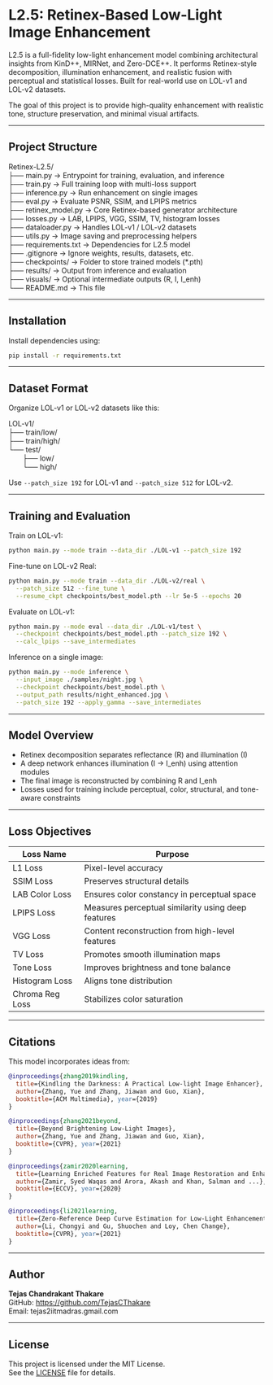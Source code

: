 # L2.5: Retinex-Based Low-Light Image Enhancement

L2.5 is a full-fidelity low-light enhancement model combining architectural insights from KinD++, MIRNet, and Zero-DCE++. It performs Retinex-style decomposition, illumination enhancement, and realistic fusion with perceptual and statistical losses. Built for real-world use on LOL-v1 and LOL-v2 datasets.

The goal of this project is to provide high-quality enhancement with realistic tone, structure preservation, and minimal visual artifacts.

---

## Project Structure

Retinex-L2.5/  
├── main.py              → Entrypoint for training, evaluation, and inference  
├── train.py             → Full training loop with multi-loss support  
├── inference.py         → Run enhancement on single images  
├── eval.py              → Evaluate PSNR, SSIM, and LPIPS metrics  
├── retinex_model.py     → Core Retinex-based generator architecture  
├── losses.py            → LAB, LPIPS, VGG, SSIM, TV, histogram losses  
├── dataloader.py        → Handles LOL-v1 / LOL-v2 datasets  
├── utils.py             → Image saving and preprocessing helpers  
├── requirements.txt     → Dependencies for L2.5 model  
├── .gitignore           → Ignore weights, results, datasets, etc.  
├── checkpoints/         → Folder to store trained models (*.pth)  
├── results/             → Output from inference and evaluation  
├── visuals/             → Optional intermediate outputs (R, I, I_enh)  
└── README.md            → This file  

---

## Installation

Install dependencies using:

```bash
pip install -r requirements.txt
```

---

## Dataset Format

Organize LOL-v1 or LOL-v2 datasets like this:

LOL-v1/  
├── train/low/  
├── train/high/  
└── test/  
  ├── low/  
  └── high/  

Use `--patch_size 192` for LOL-v1 and `--patch_size 512` for LOL-v2.

---

## Training and Evaluation

Train on LOL-v1:

```bash
python main.py --mode train --data_dir ./LOL-v1 --patch_size 192
```

Fine-tune on LOL-v2 Real:

```bash
python main.py --mode train --data_dir ./LOL-v2/real \
  --patch_size 512 --fine_tune \
  --resume_ckpt checkpoints/best_model.pth --lr 5e-5 --epochs 20
```

Evaluate on LOL-v1:

```bash
python main.py --mode eval --data_dir ./LOL-v1/test \
  --checkpoint checkpoints/best_model.pth --patch_size 192 \
  --calc_lpips --save_intermediates
```

Inference on a single image:

```bash
python main.py --mode inference \
  --input_image ./samples/night.jpg \
  --checkpoint checkpoints/best_model.pth \
  --output_path results/night_enhanced.jpg \
  --patch_size 192 --apply_gamma --save_intermediates
```

---

## Model Overview

- Retinex decomposition separates reflectance (R) and illumination (I)  
- A deep network enhances illumination (I → I_enh) using attention modules  
- The final image is reconstructed by combining R and I_enh  
- Losses used for training include perceptual, color, structural, and tone-aware constraints  

---

## Loss Objectives

| Loss Name         | Purpose                                              |
|-------------------|------------------------------------------------------|
| L1 Loss           | Pixel-level accuracy                                 |
| SSIM Loss         | Preserves structural details                         |
| LAB Color Loss    | Ensures color constancy in perceptual space          |
| LPIPS Loss        | Measures perceptual similarity using deep features   |
| VGG Loss          | Content reconstruction from high-level features      |
| TV Loss           | Promotes smooth illumination maps                    |
| Tone Loss         | Improves brightness and tone balance                 |
| Histogram Loss    | Aligns tone distribution                             |
| Chroma Reg Loss   | Stabilizes color saturation                          |

---

## Citations

This model incorporates ideas from:

```bibtex
@inproceedings{zhang2019kindling,
  title={Kindling the Darkness: A Practical Low-light Image Enhancer},
  author={Zhang, Yue and Zhang, Jiawan and Guo, Xian},
  booktitle={ACM Multimedia}, year={2019}
}

@inproceedings{zhang2021beyond,
  title={Beyond Brightening Low-Light Images},
  author={Zhang, Yue and Zhang, Jiawan and Guo, Xian},
  booktitle={CVPR}, year={2021}
}

@inproceedings{zamir2020learning,
  title={Learning Enriched Features for Real Image Restoration and Enhancement},
  author={Zamir, Syed Waqas and Arora, Akash and Khan, Salman and ...},
  booktitle={ECCV}, year={2020}
}

@inproceedings{li2021learning,
  title={Zero-Reference Deep Curve Estimation for Low-Light Enhancement},
  author={Li, Chongyi and Gu, Shuochen and Loy, Chen Change},
  booktitle={CVPR}, year={2021}
}
```

---

## Author

**Tejas Chandrakant Thakare**  
GitHub: https://github.com/TejasCThakare  
Email: tejas2iitmadras.gmail.com  


---

## License

This project is licensed under the MIT License.  
See the [LICENSE](./LICENSE) file for details.
